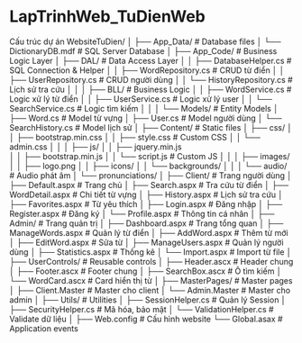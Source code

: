 # LapTrinhWeb_TuDienWeb

Cấu trúc dự án
WebsiteTuDien/
│
├── App_Data/                          # Database files
│   └── DictionaryDB.mdf              # SQL Server Database
│
├── App_Code/                          # Business Logic Layer
│   ├── DAL/                          # Data Access Layer
│   │   ├── DatabaseHelper.cs         # SQL Connection & Helper
│   │   ├── WordRepository.cs         # CRUD từ điển
│   │   ├── UserRepository.cs         # CRUD người dùng
│   │   └── HistoryRepository.cs      # Lịch sử tra cứu
│   │
│   ├── BLL/                          # Business Logic
│   │   ├── WordService.cs            # Logic xử lý từ điển
│   │   ├── UserService.cs            # Logic xử lý user
│   │   └── SearchService.cs          # Logic tìm kiếm
│   │
│   └── Models/                        # Entity Models
│       ├── Word.cs                    # Model từ vựng
│       ├── User.cs                    # Model người dùng
│       └── SearchHistory.cs           # Model lịch sử
│
├── Content/                           # Static files
│   ├── css/
│   │   ├── bootstrap.min.css
│   │   ├── style.css                  # Custom CSS
│   │   └── admin.css
│   │
│   ├── js/
│   │   ├── jquery.min.js             
│   │   ├── bootstrap.min.js
│   │   └── script.js                  # Custom JS
│   │
│   ├── images/
│   │   ├── logo.png
│   │   ├── icons/
│   │   └── backgrounds/
│   │
│   └── audio/                         # Audio phát âm
│       └── pronunciations/
│
├── Client/                            # Trang người dùng
│   ├── Default.aspx                   # Trang chủ
│   ├── Search.aspx                    # Tra cứu từ điển
│   ├── WordDetail.aspx                # Chi tiết từ vựng
│   ├── History.aspx                   # Lịch sử tra cứu
│   ├── Favorites.aspx                 # Từ yêu thích
│   ├── Login.aspx                     # Đăng nhập
│   ├── Register.aspx                  # Đăng ký
│   └── Profile.aspx                   # Thông tin cá nhân
│
├── Admin/                             # Trang quản trị
│   ├── Dashboard.aspx                 # Trang tổng quan
│   ├── ManageWords.aspx               # Quản lý từ điển
│   ├── AddWord.aspx                   # Thêm từ mới
│   ├── EditWord.aspx                  # Sửa từ
│   ├── ManageUsers.aspx               # Quản lý người dùng
│   ├── Statistics.aspx                # Thống kê
│   └── Import.aspx                    # Import từ file
│
├── UserControls/                      # Reusable controls
│   ├── Header.ascx                    # Header chung
│   ├── Footer.ascx                    # Footer chung
│   ├── SearchBox.ascx                 # Ô tìm kiếm
│   └── WordCard.ascx                  # Card hiển thị từ
│
├── MasterPages/                       # Master pages
│   ├── Client.Master                  # Master cho client
│   └── Admin.Master                   # Master cho admin
│
├── Utils/                             # Utilities
│   ├── SessionHelper.cs               # Quản lý Session
│   ├── SecurityHelper.cs              # Mã hóa, bảo mật
│   └── ValidationHelper.cs            # Validate dữ liệu
│
├── Web.config                         # Cấu hình website
└── Global.asax                        # Application events
